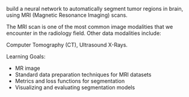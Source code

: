 build a neural network to automatically segment tumor regions in brain, using MRI (Magnetic Resonance Imaging) scans.

The MRI scan is one of the most common image modalities that we encounter in the radiology field.
Other data modalities include:

Computer Tomography (CT),
Ultrasound
X-Rays.

Learning Goals:
- MR image
- Standard data preparation techniques for MRI datasets
- Metrics and loss functions for segmentation
- Visualizing and evaluating segmentation models
